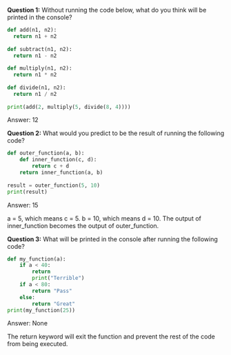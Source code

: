 **Question 1:**
Without running the code below, what do you think will be printed in the console?

```python
def add(n1, n2):
  return n1 + n2
 
def subtract(n1, n2):
  return n1 - n2
 
def multiply(n1, n2):
  return n1 * n2
 
def divide(n1, n2):
  return n1 / n2
 
print(add(2, multiply(5, divide(8, 4))))
```
Answer: 12

**Question 2:**
What would you predict to be the result of running the following code?

```python
def outer_function(a, b):
    def inner_function(c, d):
        return c + d
    return inner_function(a, b)
 
result = outer_function(5, 10)
print(result)
```
Answer: 15

a = 5, which means c = 5. b = 10, which means d = 10. 
The output of inner_function becomes the output of outer_function.

**Question 3:**
What will be printed in the console after running the following code?
```python
def my_function(a):
    if a < 40:
        return
        print("Terrible")
    if a < 80:
        return "Pass"
    else:
        return "Great"
print(my_function(25))
```
Answer: None

The return keyword will exit the function and prevent the rest of the code 
from being executed.